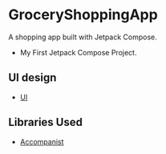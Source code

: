 # GroceryShoppingApp
A shopping app built with Jetpack Compose.

- My First Jetpack Compose Project.

## UI design
- [UI](https://dribbble.com/shots/14775121-Gronik-Grocery-Shop-Mobile-App)

## **Libraries Used**
- [Accompanist](https://google.github.io/accompanist/navigation-animation/)
